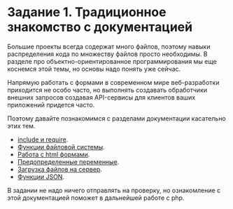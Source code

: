 # Задание 1. Традиционное знакомство с документацией

Большие проекты всегда содержат много файлов, поэтому навыки распределения кода по множеству файлов 
просто необходимы. В разделе про объектно-ориентированное программирования мы еще коснемся этой темы, 
но основы надо понять уже сейчас. 

Напрямую работать с формами в современном мире веб-разработки приходится не особо часто, но выполнять
создавать обработчики внешних запросов создавая API-сервисы для клиентов ваших приложений придется часто. 

Поэтому давайте познакомимся с разделами документации касательно этих тем.

* [include и require](https://www.php.net/manual/ru/function.include.php). 
* [Функции файловой системы](https://www.php.net/manual/ru/ref.filesystem.php).
* [Работа с html формами](https://www.php.net/manual/ru/tutorial.forms.php).
* [Предопределенные переменные](https://www.php.net/manual/ru/reserved.variables.php).
* [Загрузка файлов на сервер](https://www.php.net/manual/ru/features.file-upload.post-method.php).
* [Функции JSON](https://www.php.net/manual/ru/ref.json.php).

В задании не надо ничего отправлять на проверку, но ознакомление с этой документацией поможет в дальнейшей работе с php.
